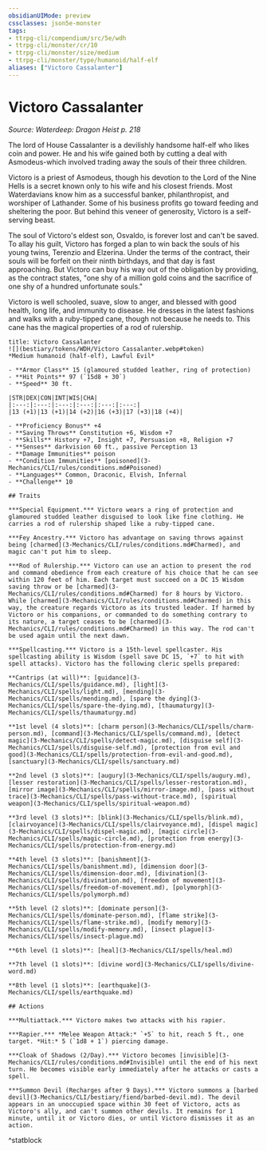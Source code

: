 ```yaml
---
obsidianUIMode: preview
cssclasses: json5e-monster
tags:
- ttrpg-cli/compendium/src/5e/wdh
- ttrpg-cli/monster/cr/10
- ttrpg-cli/monster/size/medium
- ttrpg-cli/monster/type/humanoid/half-elf
aliases: ["Victoro Cassalanter"]
---
```

# Victoro Cassalanter
*Source: Waterdeep: Dragon Heist p. 218*  

The lord of House Cassalanter is a devilishly handsome half-elf who likes coin and power. He and his wife gained both by cutting a deal with Asmodeus-which involved trading away the souls of their three children.

Victoro is a priest of Asmodeus, though his devotion to the Lord of the Nine Hells is a secret known only to his wife and his closest friends. Most Waterdavians know him as a successful banker, philanthropist, and worshiper of Lathander. Some of his business profits go toward feeding and sheltering the poor. But behind this veneer of generosity, Victoro is a self-serving beast.

The soul of Victoro's eldest son, Osvaldo, is forever lost and can't be saved. To allay his guilt, Victoro has forged a plan to win back the souls of his young twins, Terenzio and Elzerina. Under the terms of the contract, their souls will be forfeit on their ninth birthdays, and that day is fast approaching. But Victoro can buy his way out of the obligation by providing, as the contract states, "one shy of a million gold coins and the sacrifice of one shy of a hundred unfortunate souls."

Victoro is well schooled, suave, slow to anger, and blessed with good health, long life, and immunity to disease. He dresses in the latest fashions and walks with a ruby-tipped cane, though not because he needs to. This cane has the magical properties of a rod of rulership.

```ad-statblock
title: Victoro Cassalanter
![](bestiary/tokens/WDH/Victoro Cassalanter.webp#token)
*Medium humanoid (half-elf), Lawful Evil*

- **Armor Class** 15 (glamoured studded leather, ring of protection)
- **Hit Points** 97 (`15d8 + 30`)
- **Speed** 30 ft.

|STR|DEX|CON|INT|WIS|CHA|
|:---:|:---:|:---:|:---:|:---:|:---:|
|13 (+1)|13 (+1)|14 (+2)|16 (+3)|17 (+3)|18 (+4)|

- **Proficiency Bonus** +4
- **Saving Throws** Constitution +6, Wisdom +7
- **Skills** History +7, Insight +7, Persuasion +8, Religion +7
- **Senses** darkvision 60 ft., passive Perception 13
- **Damage Immunities** poison
- **Condition Immunities** [poisoned](3-Mechanics/CLI/rules/conditions.md#Poisoned)
- **Languages** Common, Draconic, Elvish, Infernal
- **Challenge** 10

## Traits

***Special Equipment.*** Victoro wears a ring of protection and glamoured studded leather disguised to look like fine clothing. He carries a rod of rulership shaped like a ruby-tipped cane.

***Fey Ancestry.*** Victoro has advantage on saving throws against being [charmed](3-Mechanics/CLI/rules/conditions.md#Charmed), and magic can't put him to sleep.

***Rod of Rulership.*** Victoro can use an action to present the rod and command obedience from each creature of his choice that he can see within 120 feet of him. Each target must succeed on a DC 15 Wisdom saving throw or be [charmed](3-Mechanics/CLI/rules/conditions.md#Charmed) for 8 hours by Victoro. While [charmed](3-Mechanics/CLI/rules/conditions.md#Charmed) in this way, the creature regards Victoro as its trusted leader. If harmed by Victoro or his companions, or commanded to do something contrary to its nature, a target ceases to be [charmed](3-Mechanics/CLI/rules/conditions.md#Charmed) in this way. The rod can't be used again until the next dawn.

***Spellcasting.*** Victoro is a 15th-level spellcaster. His spellcasting ability is Wisdom (spell save DC 15, `+7` to hit with spell attacks). Victoro has the following cleric spells prepared:

**Cantrips (at will)**: [guidance](3-Mechanics/CLI/spells/guidance.md), [light](3-Mechanics/CLI/spells/light.md), [mending](3-Mechanics/CLI/spells/mending.md), [spare the dying](3-Mechanics/CLI/spells/spare-the-dying.md), [thaumaturgy](3-Mechanics/CLI/spells/thaumaturgy.md)

**1st level (4 slots)**: [charm person](3-Mechanics/CLI/spells/charm-person.md), [command](3-Mechanics/CLI/spells/command.md), [detect magic](3-Mechanics/CLI/spells/detect-magic.md), [disguise self](3-Mechanics/CLI/spells/disguise-self.md), [protection from evil and good](3-Mechanics/CLI/spells/protection-from-evil-and-good.md), [sanctuary](3-Mechanics/CLI/spells/sanctuary.md)

**2nd level (3 slots)**: [augury](3-Mechanics/CLI/spells/augury.md), [lesser restoration](3-Mechanics/CLI/spells/lesser-restoration.md), [mirror image](3-Mechanics/CLI/spells/mirror-image.md), [pass without trace](3-Mechanics/CLI/spells/pass-without-trace.md), [spiritual weapon](3-Mechanics/CLI/spells/spiritual-weapon.md)

**3rd level (3 slots)**: [blink](3-Mechanics/CLI/spells/blink.md), [clairvoyance](3-Mechanics/CLI/spells/clairvoyance.md), [dispel magic](3-Mechanics/CLI/spells/dispel-magic.md), [magic circle](3-Mechanics/CLI/spells/magic-circle.md), [protection from energy](3-Mechanics/CLI/spells/protection-from-energy.md)

**4th level (3 slots)**: [banishment](3-Mechanics/CLI/spells/banishment.md), [dimension door](3-Mechanics/CLI/spells/dimension-door.md), [divination](3-Mechanics/CLI/spells/divination.md), [freedom of movement](3-Mechanics/CLI/spells/freedom-of-movement.md), [polymorph](3-Mechanics/CLI/spells/polymorph.md)

**5th level (2 slots)**: [dominate person](3-Mechanics/CLI/spells/dominate-person.md), [flame strike](3-Mechanics/CLI/spells/flame-strike.md), [modify memory](3-Mechanics/CLI/spells/modify-memory.md), [insect plague](3-Mechanics/CLI/spells/insect-plague.md)

**6th level (1 slots)**: [heal](3-Mechanics/CLI/spells/heal.md)

**7th level (1 slots)**: [divine word](3-Mechanics/CLI/spells/divine-word.md)

**8th level (1 slots)**: [earthquake](3-Mechanics/CLI/spells/earthquake.md)

## Actions

***Multiattack.*** Victoro makes two attacks with his rapier.

***Rapier.*** *Melee Weapon Attack:* `+5` to hit, reach 5 ft., one target. *Hit:* 5 (`1d8 + 1`) piercing damage.

***Cloak of Shadows (2/Day).*** Victoro becomes [invisible](3-Mechanics/CLI/rules/conditions.md#Invisible) until the end of his next turn. He becomes visible early immediately after he attacks or casts a spell.

***Summon Devil (Recharges after 9 Days).*** Victoro summons a [barbed devil](3-Mechanics/CLI/bestiary/fiend/barbed-devil.md). The devil appears in an unoccupied space within 30 feet of Victoro, acts as Victoro's ally, and can't summon other devils. It remains for 1 minute, until it or Victoro dies, or until Victoro dismisses it as an action.
```
^statblock